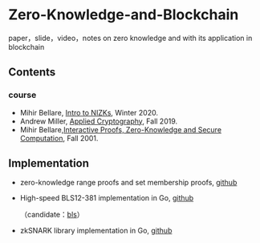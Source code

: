 # Zero-Knowledge-and-Blockchain
paper，slide，video，notes on zero knowledge and with its application in blockchain



## Contents

### course

- Mihir Bellare, [Intro to NIZKs](https://cseweb.ucsd.edu/~mihir/cse208-Wi20/index.html), Winter 2020.
- Andrew Miller, [Applied Cryptography](http://soc1024.ece.illinois.edu/teaching/ece498ac/fall2019/), Fall 2019.
- Mihir Bellare,[Interactive Proofs, Zero-Knowledge and Secure Computation](https://cseweb.ucsd.edu/~mihir/cse291-01/index.html), Fall 2001.



## Implementation

- zero-knowledge range proofs and set membership proofs, [github](https://github.com/ing-bank/zkrp)

- High-speed BLS12-381 implementation in Go, [github](https://github.com/kilic/bls12-381)

  （candidate：[bls](https://github.com/phoreproject/bls)）

- zkSNARK library implementation in Go, [github](https://github.com/arnaucube/go-snark)